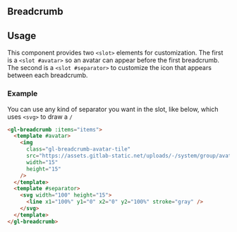 ## Breadcrumb

<!-- STORY -->
## Usage

This component provides two `<slot>` elements for customization. The first is a `<slot #avatar>` so an avatar can appear before the first breadcrumb. The second is a `<slot #separator>` to
customize the icon that appears between each
breadcrumb.

### Example

You can use any kind of separator you want in the slot, like below, which uses `<svg>`
to draw a `/`

```html
<gl-breadcrumb :items="items">
  <template #avatar>
    <img
      class="gl-breadcrumb-avatar-tile"
      src="https://assets.gitlab-static.net/uploads/-/system/group/avatar/9970/logo-extra-whitespace.png?width=15"
      width="15"
      height="15"
    />
  </template>
  <template #separator>
    <svg width="100" height="15">
      <line x1="100%" y1="0" x2="0" y2="100%" stroke="gray" />
    </svg>
  </template>
</gl-breadcrumb>
```
